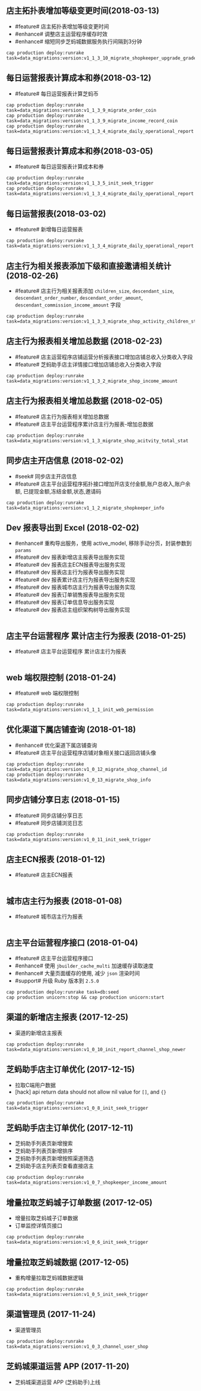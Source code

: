 ## 店主拓扑表增加等级变更时间(2018-03-13)

- #feature# 店主拓扑表增加等级变更时间
- #enhance# 调整店主运营程序缓存时效
- #enhance# 缩短同步芝蚂城数据服务执行间隔到3分钟

```shell
cap production deploy:runrake task=data_migrations:version:v1_1_3_10_migrate_shopkeeper_upgrade_grade_at
```

## 每日运营报表计算成本和券(2018-03-12)

- #feature# 每日运营报表计算芝蚂币

```shell
cap production deploy:runrake task=data_migrations:version:v1_1_3_9_migrate_order_coin
cap production deploy:runrake task=data_migrations:version:v1_1_3_9_migrate_income_record_coin
cap production deploy:runrake task=data_migrations:version:v1_1_3_4_migrate_daily_operational_report
```

## 每日运营报表计算成本和券(2018-03-05)

- #feature# 每日运营报表计算成本和券

```shell
cap production deploy:runrake task=data_migrations:version:v1_1_3_5_init_seek_trigger
cap production deploy:runrake task=data_migrations:version:v1_1_3_4_migrate_daily_operational_report
```

## 每日运营报表(2018-03-02)

- #feature# 新增每日运营报表

```shell
cap production deploy:runrake task=data_migrations:version:v1_1_3_4_migrate_daily_operational_report
```

## 店主行为相关报表添加下级和直接邀请相关统计 (2018-02-26)

- #feature# 店主行为相关报表添加 `children_size`, `descendant_size`, `descendant_order_number`, `descendant_order_amount`, `descendant_commission_income_amount` 字段

```shell
cap production deploy:runrake task=data_migrations:version:v1_1_3_3_migrate_shop_activity_children_stat_field
```

## 店主行为报表相关增加总数据 (2018-02-23)

- #feature# 店主运营程序店铺运营分析报表接口增加店铺总收入分类收入字段
- #feature# 芝蚂助手店主详情接口增加店铺总收入分类收入字段


```shell
cap production deploy:runrake task=data_migrations:version:v1_1_3_2_migrate_shop_income_amount
```

## 店主行为报表相关增加总数据 (2018-02-05)

- #feature# 店主行为报表相关增加总数据
- #feature# 店主平台运营程序累计店主行为报表-增加总数据


```shell
cap production deploy:runrake task=data_migrations:version:v1_1_3_migrate_shop_acitvity_total_stat
```

## 同步店主开店信息 (2018-02-02)

- #seek# 同步店主开店信息
- #feature# 店主平台运营程序拓扑接口增加开店支付金额,账户总收入,账户余额,
  已提现金额,冻结金额,状态,邀请码


```shell
cap production deploy:runrake task=data_migrations:version:v1_1_2_migrate_shopkeeper_info
```

## Dev 报表导出到 Excel (2018-02-02)

- #enhance# 重构导出服务，使用 active_model, 移除手动分页，封装参数到 `params`
- #feature# dev 报表新增店主报表导出服务实现
- #feature# dev 报表店主ECN报表导出服务实现
- #feature# dev 报表店主行为报表导出服务实现
- #feature# dev 报表累计店主行为报表导出服务实现
- #feature# dev 报表城市店主行为报表导出服务实现
- #feature# dev 报表订单销售报表导出服务实现
- #feature# dev 报表订单信息导出服务实现
- #feature# dev 报表店主组织架构树导出服务实现

```shell
```

## 店主平台运营程序 累计店主行为报表 (2018-01-25)

- #feature# 店主平台运营程序 累计店主行为报表

```shell
```

## web 端权限控制 (2018-01-24)

- #feature# web 端权限控制

```shell
cap production deploy:runrake task=data_migrations:version:v1_1_1_init_web_permission
```

## 优化渠道下属店铺查询 (2018-01-18)

- #enhance# 优化渠道下属店铺查询
- #feature# 店主平台运营程序店铺对象相关接口返回店铺头像

```shell
cap production deploy:runrake task=data_migrations:version:v1_0_12_migrate_shop_channel_id
cap production deploy:runrake task=data_migrations:version:v1_0_13_migrate_shop_info
```

## 同步店铺分享日志 (2018-01-15)

- #feature# 同步店铺分享日志
- #feature# 同步店铺浏览日志
 
```shell
cap production deploy:runrake task=data_migrations:version:v1_0_11_init_seek_trigger
```

## 店主ECN报表 (2018-01-12)

- #feature# 店主ECN报表

```shell
```

## 城市店主行为报表 (2018-01-08)

- #feature# 城市店主行为报表

```shell
```

## 店主平台运营程序接口 (2018-01-04)

- #feature# 店主平台运营程序接口
- #enhance# 使用 `jbuilder_cache_multi` 加速缓存读取速度
- #enhance# 大量页面缓存的使用, 减少 `json` 渲染时间
- #support# 升级 Ruby 版本到 `2.5.0`

```shell
cap production deploy:runrake task=db:seed
cap production unicorn:stop && cap production unicorn:start
```

## 渠道的新增店主报表 (2017-12-25)

- 渠道的新增店主报表

```shell
cap production deploy:runrake task=data_migrations:version:v1_0_10_init_report_channel_shop_newer
```

## 芝蚂助手店主订单优化 (2017-12-15)

- 拉取C端用户数据
- [hack] api return data should not allow nil value for `[]`, and `{}`

```shell
cap production deploy:runrake task=data_migrations:version:v1_0_8_init_seek_trigger
```

## 芝蚂助手店主订单优化 (2017-12-11)

- 芝蚂助手列表页新增搜索
- 芝蚂助手列表页新增排序
- 芝蚂助手列表页新增按照渠道筛选
- 芝蚂助手店主列表页查看直接店主

```shell
cap production deploy:runrake task=data_migrations:version:v1_0_7_shopkeeper_income_amount
```

## 增量拉取芝蚂城子订单数据 (2017-12-05)

- 增量拉取芝蚂城子订单数据
- 订单监控详情页接口

```shell
cap production deploy:runrake task=data_migrations:version:v1_0_6_init_seek_trigger
```

## 增量拉取芝蚂城数据 (2017-12-05)

- 重构增量拉取芝蚂城数据逻辑

```shell
cap production deploy:runrake task=data_migrations:version:v1_0_5_init_seek_trigger
```

## 渠道管理员 (2017-11-24)

- 渠道管理员

```shell
cap production deploy:runrake task=data_migrations:version:v1_0_3_channel_user_shop
```

## 芝蚂城渠道运营 APP (2017-11-20)

- 芝蚂城渠道运营 APP (芝蚂助手)上线
